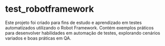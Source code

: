# test_robotframework
Este projeto foi criado para fins de estudo e aprendizado em testes automatizados utilizando o Robot Framework. Contém exemplos práticos para desenvolver habilidades em automação de testes, explorando cenários variados e boas práticas em QA.
